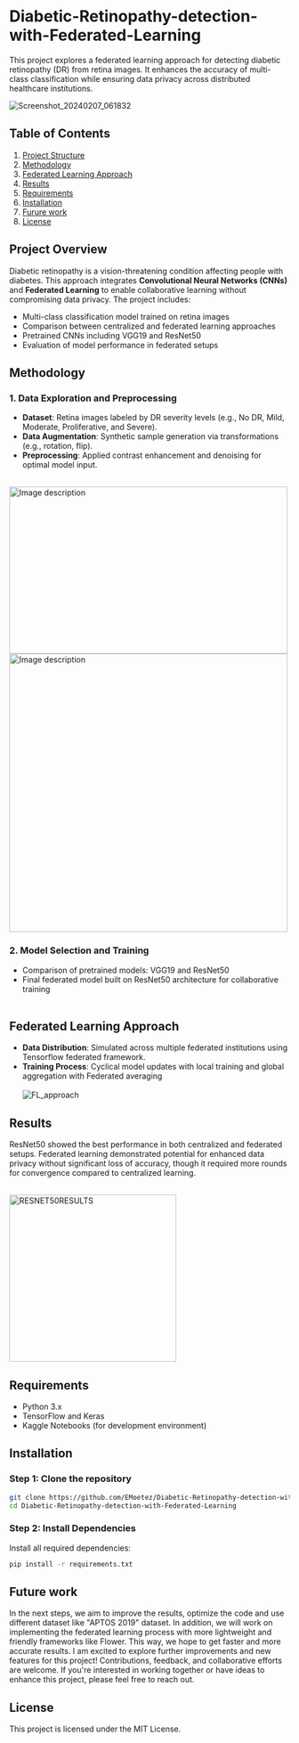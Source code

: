 # Diabetic-Retinopathy-detection-with-Federated-Learning
This project explores a federated learning approach for detecting diabetic retinopathy (DR) from retina images. It enhances the accuracy of multi-class classification while ensuring data privacy across distributed healthcare institutions.

![Screenshot_20240207_061832](https://github.com/user-attachments/assets/01724a18-7bfd-4e7a-9185-4c07114927d4)

## Table of Contents
1. [Project Structure](#Project-Overview)
2. [Methodology](#methodology)
3. [Federated Learning Approach](#Federated-Learning-Approach)
4. [Results](#results)
5. [Requirements](#Requirements)
6. [Installation](#installation)
7. [Furure work](#Future-work)
8. [License](#license)




## Project Overview

Diabetic retinopathy is a vision-threatening condition affecting people with diabetes. This approach integrates **Convolutional Neural Networks (CNNs)** and **Federated Learning** to enable collaborative learning without compromising data privacy. The project includes:
- Multi-class classification model trained on retina images
- Comparison between centralized and federated learning approaches
- Pretrained CNNs including VGG19 and ResNet50
- Evaluation of model performance in federated setups

## Methodology

### 1. Data Exploration and Preprocessing
   - **Dataset**: Retina images labeled by DR severity levels (e.g., No DR, Mild, Moderate, Proliferative, and Severe).
   - **Data Augmentation**: Synthetic sample generation via transformations (e.g., rotation, flip).
   - **Preprocessing**: Applied contrast enhancement and denoising for optimal model input.
 <br/><br/>
 <div>
 <img src="https://github.com/user-attachments/assets/441d9184-ef08-47df-b014-d80da7fdff66" alt="Image description" width="500" height="300"/>
 <img src="https://github.com/user-attachments/assets/9ef26218-da06-4ac5-b01c-cfbfa44f57e3" alt="Image description" width="500"/><div/>

### 2. Model Selection and Training
   - Comparison of pretrained models: VGG19 and ResNet50
   - Final federated model built on ResNet50 architecture for collaborative training
     <br/><br/>

## Federated Learning Approach
   - **Data Distribution**: Simulated across multiple federated institutions using Tensorflow federated framework.
   - **Training Process**: Cyclical model updates with local training and global aggregation with Federated averaging
     <br/><br/>
     ![FL_approach](https://github.com/user-attachments/assets/6a4ee531-5f83-487f-a8a6-49df59daa719)


## Results

ResNet50 showed the best performance in both centralized and federated setups. Federated learning demonstrated potential for enhanced data privacy without significant loss of accuracy, though it required more rounds for convergence compared to centralized learning.
 <br/><br/>

<img src="https://github.com/user-attachments/assets/4a962c61-4380-4a5e-af53-33dd7ee91016" alt="RESNET50RESULTS" width="300"/>


## Requirements

- Python 3.x
- TensorFlow and Keras
- Kaggle Notebooks (for development environment)

## Installation

### Step 1: Clone the repository
   ```bash
   git clone https://github.com/EMoetez/Diabetic-Retinopathy-detection-with-Federated-Learning.git
   cd Diabetic-Retinopathy-detection-with-Federated-Learning
   ```
### Step 2: Install Dependencies
Install all required dependencies:
```bash
pip install -r requirements.txt
```

## Future work
In the next steps, we aim to improve the results, optimize the code and use different dataset like "APTOS 2019" dataset. In addition, we will work on implementing the federated learning process with more lightweight and friendly frameworks like Flower. This way, we hope to get faster and more accurate results. I am excited to explore further improvements and new features for this project! Contributions, feedback, and collaborative efforts are welcome. If you're interested in working together or have ideas to enhance this project, please feel free to reach out.

## License
This project is licensed under the MIT License.


